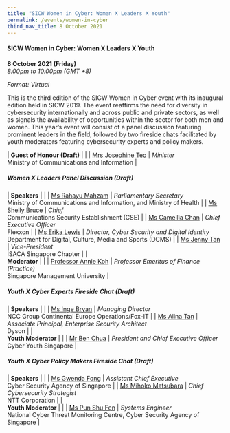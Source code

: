 ```yaml
---
title: "SICW Women in Cyber: Women X Leaders X Youth"
permalink: /events/women-in-cyber
third_nav_title: 8 October 2021
---
```

#### **SICW Women in Cyber: Women X Leaders X Youth**

**8 October 2021 (Friday)**  
*8.00pm to 10.00pm (GMT +8)*

*Format: Virtual*

This is the third edition of the SICW Women in Cyber event with its inaugural edition held in SICW 2019.  The event reaffirms the need for diversity in cybersecurity internationally and across public and private sectors, as well as signals the availability of opportunities within the sector for both men and women.  This year’s event will consist of a panel discussion featuring prominent leaders in the field, followed by two fireside chats facilitated by youth moderators featuring cybersecurity experts and policy makers.

| **Guest of Honour (Draft)**    |                                                              |
| [Mrs Josephine Teo](/speaker-josephine-teo)     | *Minister*<br>Ministry of Communications and Information      |

##### **Women X Leaders Panel Discussion (Draft)**

| **Speakers**         |                                                 |
| [Ms Rahayu Mahzam](/speaker-rahayu-m) | *Parliamentary Secretary*<br> Ministry of Communications and Information, and Ministry of Health                       |
| [Ms Shelly Bruce](/speaker-shelly-bruce) | *Chief*<br>Communications Security Establishment (CSE)                                           |
| [Ms Camellia Chan](/speaker-camellia-chan) | *Chief Executive Officer*<br>Flexxon           |
| [Ms Erika Lewis](/speaker-erika-lewis)  | *Director, Cyber Security and Digital Identity*<br>Department for Digital, Culture, Media and Sports (DCMS) |
| [Ms Jenny Tan](/speaker-jenny-tan)     | *Vice-President*<br>ISACA Singapore Chapter                                  |
| <br> **Moderator**        |                                                 |
| [Professor Annie Koh](/moderator-annie-koh)   | *Professor Emeritus of Finance (Practice)*<br>Singapore Management University      |

##### **Youth X Cyber Experts Fireside Chat (Draft)**

| **Speakers**          |                                                      |
| [Ms Inge Bryan](/speaker-inge-bryan)     | *Managing Director*<br>NCC Group Continental Europe Operations/Fox-IT                                  |
| [Ms Alina Tan](/speaker-alina-tan)      | *Associate Principal, Enterprise Security Architect*<br>Dyson |
| <br> **Youth Moderator** |                                                      |
| [Mr Ben Chua](/moderator-ben-chua)       | *President and Chief Executive Officer*<br>Cyber Youth Singapore              |

##### **Youth X Cyber Policy Makers Fireside Chat (Draft)**

| **Speakers**            |                                  |
| [Ms Gwenda Fong](/speaker-gwenda-fong)      | *Assistant Chief Executive*<br>Cyber Security Agency of Singapore      |
| [Ms Mihoko Matsubara](/speaker-mihoko-m) | *Chief Cybersecurity Strategist*<br>NTT Corporation |
| <br> **Youth Moderator**   |                                  |
| [Ms Pun Shu Fen](/moderator-pun-shu-fen)      | *Systems Engineer*<br>National Cyber Threat Monitoring Centre, Cyber Security Agency of Singapore               |